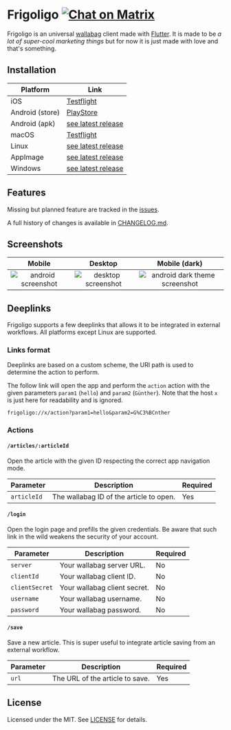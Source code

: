 # Frigoligo [![Chat on Matrix](https://matrix.to/img/matrix-badge.svg)](https://matrix.to/#/#frigoligo:one.ems.host)

Frigoligo is an universal [wallabag](https://wallabag.org/) client made with [Flutter](https://flutter.dev/).
It is made to be _a lot of super-cool marketing things_ but for now it is just made with love and that's something.

## Installation

| Platform        | Link                                                                                |
|-----------------|-------------------------------------------------------------------------------------|
| iOS             | [Testflight](https://testflight.apple.com/join/nYnbySd8)                            |
| Android (store) | [PlayStore](https://play.google.com/store/apps/details?id=net.casimirlab.frigoligo) |
| Android (apk)   | [see latest release](https://github.com/casimir/frigoligo/releases/latest)          |
| macOS           | [Testflight](https://testflight.apple.com/join/nYnbySd8)                            |
| Linux           | [see latest release](https://github.com/casimir/frigoligo/releases/latest)          |
| AppImage        | [see latest release](https://github.com/casimir/frigoligo/releases/latest)          |
| Windows         | [see latest release](https://github.com/casimir/frigoligo/releases/latest)          |

## Features

Missing but planned feature are tracked in the [issues](https://github.com/casimir/frigoligo/issues?q=is%3Aissue+is%3Aopen+label%3A"missing+feature").

A full history of changes is available in [CHANGELOG.md](./CHANGELOG.md).

## Screenshots

|                            Mobile                             |                         Desktop                         |                              Mobile (dark)                              |
|:-------------------------------------------------------------:|:-------------------------------------------------------:|:-----------------------------------------------------------------------:|
| ![android screenshot](./assets/screenshots/android_light.png) | ![desktop screenshot](./assets/screenshots/desktop.png) | ![android dark theme screenshot](./assets/screenshots/android_dark.png) |

## Deeplinks

Frigoligo supports a few deeplinks that allows it to be integrated in external workflows. All platforms except Linux are supported.

### Links format

Deeplinks are based on a custom scheme, the URI path is used to determine the action to perform.

The follow link will open the app and perform the `action` action with the given parameters `param1` (`hello`) and `param2` (`Günther`). Note that the host `x` is just here for readability and is ignored.
```
frigoligo://x/action?param1=hello&param2=G%C3%BCnther
```

### Actions

#### `/articles/:articleId`

Open the article with the given ID respecting the correct app navigation mode.

| Parameter   | Description                             | Required |
|-------------|-----------------------------------------|----------|
| `articleId` | The wallabag ID of the article to open. | Yes      |

#### `/login`

Open the login page and prefills the given credentials. Be aware that such link in the wild weakens the security of your account.

| Parameter      | Description                  | Required |
|----------------|------------------------------|----------|
| `server`       | Your wallabag server URL.    | No       |
| `clientId`     | Your wallabag client ID.     | No       |
| `clientSecret` | Your wallabag client secret. | No       |
| `username`     | Your wallabag username.      | No       |
| `password`     | Your wallabag password.      | No       |

#### `/save`

Save a new article. This is super useful to integrate article saving from an external workflow.

| Parameter | Description                     | Required |
|-----------|---------------------------------|----------|
| `url`     | The URL of the article to save. | Yes      |

## License

Licensed under the MIT. See [LICENSE](./LICENSE) for details.
